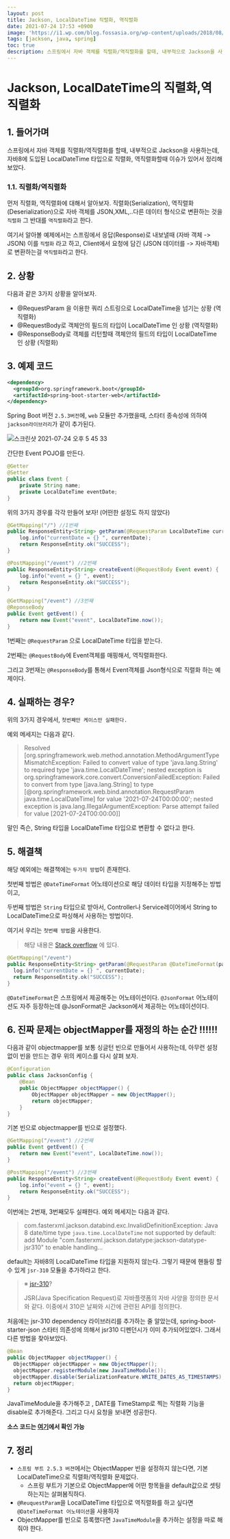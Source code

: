 ```yaml
---
layout: post
title: Jackson, LocalDateTime 직렬화, 역직렬화
date: 2021-07-24 17:53 +0900
image: 'https://i1.wp.com/blog.fossasia.org/wp-content/uploads/2018/08/serialize.png?fit=706%2C367&ssl=1'
tags: [jackson, java, spring]
toc: true
description: 스프링에서 자바 객체를 직렬화/역직렬화를 할때, 내부적으로 Jackson을 사용하는데, 자바8에 도입된 LocalDateTime 타입으로 직렬화, 역직렬화할때 이슈를 정리해보았다.
---
```


# Jackson, LocalDateTime의 직렬화,역직렬화

## 1. 들어가며 

스프링에서 자바 객체를 직렬화/역직렬화를 할때, 내부적으로 Jackson을 사용하는데, 자바8에 도입된 LocalDateTime 타입으로 직렬화, 역직렬화할때 이슈가 있어서 정리해 보았다.


### 1.1. 직렬화/역직렬화

먼저 직렬화, 역직렬화에 대해서 알아보자. 직렬화(Serialization), 역직렬화(Deserialization)으로 자바 객체를 JSON,XML,..다른 데이터 형식으로 변환하는 것을 `직렬화` 그 반대를 `역직렬화`라고 한다. 

여기서 알아볼 예제에서는 스프링에서 응답(Response)로 내보낼때 (자바 객체 -> JSON) 이를 `직렬화` 라고 하고, Client에서 요청에 담긴 (JSON 데이터를 ->  자바객체)로 변환하는걸 `역직렬화`라고 한다.



## 2. 상황

다음과 같은 3가지 상황을 알아보자. 

- @RequestParam 을 이용한 쿼리 스트링으로 LocalDateTime을 넘기는 상황  (역직렬화)
- @RequestBody로 객체안의 필드의 타입이 LocalDateTime 인 상황 (역직렬화)
- @ResponseBody로 객체를 리턴할때 객체안의 필드의 타입이 LocalDateTime 인 상황 (직렬화)

## 3. 예제 코드

```xml
<dependency>
  <groupId>org.springframework.boot</groupId>
  <artifactId>spring-boot-starter-web</artifactId>
</dependency>
```
Spring Boot 버전 `2.5.3버전`에, `web` 모듈만 추가했을때, 스타터 종속성에 의하여 `jackson라이브러리`가 같이 추가된다. 

![스크린샷 2021-07-24 오후 5 45 33](https://user-images.githubusercontent.com/28615416/126863019-e2f01852-97ef-4362-9b7c-3b6e5ab15e7a.png)

간단한 Event POJO를 만든다.

```java
@Getter
@Setter
public class Event {
    private String name;
    private LocalDateTime eventDate;
}
```

위의 3가지 경우를 각각 만들어 보자! (어떤한 설정도 하지 않았다)

```java
@GetMapping("/") //1번째
public ResponseEntity<String> getParam(@RequestParam LocalDateTime currentDate) {
    log.info("currentDate = {} ", currentDate);
    return ResponseEntity.ok("SUCCESS");
} 

@PostMapping("/event") //2번째
public ResponseEntity<String> createEvent(@RequestBody Event event) {
    log.info("event = {} ", event);
    return ResponseEntity.ok("SUCCESS");
}

@GetMapping("/event") //3번째
@ReponseBody
public Event getEvent() {
    return new Event("event", LocalDateTime.now());
} 
```
1번째는 `@RequestParam` 으로 LocalDateTime 타입을 받는다.

2번째는 `@RequestBody`에 Event객체를 매핑해서, 역직렬화한다. 

그리고 3번재는 `@ResponseBody`를 통해서 Event객체를 Json형식으로 직렬화 하는 예제이다.  


## 4. 실패하는 경우?
위의 3가지 경우에서, `첫번째만 케이스만 실패한다.` 

예외 메세지는 다음과 같다. 

> Resolved [org.springframework.web.method.annotation.MethodArgumentTypeMismatchException: Failed to convert value of type 'java.lang.String' to required type 'java.time.LocalDateTime'; nested exception is org.springframework.core.convert.ConversionFailedException: Failed to convert from type [java.lang.String] to type [@org.springframework.web.bind.annotation.RequestParam java.time.LocalDateTime] for value '2021-07-24T00:00:00'; nested exception is java.lang.IllegalArgumentException: Parse attempt failed for value [2021-07-24T00:00:00]]

말인 즉슨, String 타입을 LocalDateTime 타입으로 변환할 수 없다고 한다.

## 5. 해결책
해당 예외에는 해결책에는 `두가지 방법`이 존재한다. 

첫번째 방법은 `@DateTimeFormat` 어노테이션으로 해당 데이터 타입을 지정해주는 방법이고, 

두번째 방법은 `String` 타입으로 받아서, Controller나 Service레이어에서 String to LocalDateTime으로 파싱해서 사용하는 방법이다.

여기서 우리는 `첫번째 방법`을 사용한다. 

> 해당 내용은 [Stack overflow](https://stackoverflow.com/questions/40274353/how-to-use-localdatetime-requestparam-in-spring-i-get-failed-to-convert-string) 에 있다.

```java
@GetMapping("/event")
public ResponseEntity<String> getParam(@RequestParam @DateTimeFormat(pattern = "yyyy-MM-dd HH:mm:ss") LocalDateTime currentDate) {
  log.info("currentDate = {} ", currentDate);
  return ResponseEntity.ok("SUCCESS");
}
```
`@DateTimeFormat`은 스프링에서 제공해주는 어노테이션이다. `@JsonFormat` 어노테이션도 자주 등장하는데 @JsonFormat은 Jackson에서 제공하는 어노테이션이다. 



## 6. 진짜 문제는 objectMapper를 재정의 하는 순간 ‼️‼️‼️

다음과 같이 objectmapper를 보통 싱글턴 빈으로 만들어서 사용하는데, 아무런 설정없이 빈을 만드는 경우 위의 케이스를 다시 살펴 보자. 

```java
@Configuration
public class JacksonConfig {
    @Bean
    public ObjectMapper objectMapper() {
        ObjectMapper objectMapper = new ObjectMapper();
        return objectMapper;
    }
}
```

기본 빈으로 objectmapper를 빈으로 설정했다. 

```java
@GetMapping("/event") //2번째 
public Event getEvent() {
    return new Event("event", LocalDateTime.now());
} 

@PostMapping("/event") //3번째
public ResponseEntity<String> createEvent(@RequestBody Event event) {
    log.info("event = {} ", event);
    return ResponseEntity.ok("SUCCESS");
}
```
이번에는 2번재, 3번째모두 실패한다. 예외 메세지는 다음과 같다. 


> com.fasterxml.jackson.databind.exc.InvalidDefinitionException: Java 8 date/time type `java.time.LocalDateTime` not supported by default: add Module "com.fasterxml.jackson.datatype:jackson-datatype-jsr310" to enable handling...

default는 자바8의 LocalDateTime 타입을 지원하지 않는다. 그렇기 때문에 핸들링 할 수 있게 `jsr-310` 모듈을 추가하라고 한다. 

> ※ [jsr-310](https://jcp.org/aboutJava/communityprocess/pfd/jsr310/JSR-310-guide.html)? 
>
> JSR(Java Specification Request)로 자바플랫폼의 자바 사양을 정의한 문서와 같다. 이중에서 310은 날짜와 시간에 관련된 API를 정의한다. 

처음에는 jsr-310 dependency 라이브러리를 추가하는 줄 알았는데, spring-boot-starter-json 스타터 의존성에 의해서 jsr310 디펜던시가 이미 추가되어있었다. 그래서 다른 방법을 찾아보았다.

```java
@Bean
public ObjectMapper objectMapper() {
  ObjectMapper objectMapper = new ObjectMapper();
  objectMapper.registerModule(new JavaTimeModule());
  objectMapper.disable(SerializationFeature.WRITE_DATES_AS_TIMESTAMPS);
  return objectMapper;
}
```

JavaTimeModule을 추가해주고 , DATE를 TimeStamp로 찍는 직렬화 기능을 disable로 추가해준다. 그리고 다시 요청을 보내면 성공한다. 

**소스 코드는 [여기](https://github.com/umanking/jackson-datetime-serialization)에서 확인 가능**

## 7. 정리

- `스프링 부트 2.5.3 버젼`에서는 ObjectMapper 빈을 설정하지 않는다면, 기본 LocalDateTime으로 직렬화/역직렬화 문제없다.
  - 스프링 부트가 기본으로 ObjectMapper에 어떤 항목들을 default값으로 셋팅하는지는 살펴봄직하다. 
- `@ReuquestParam`을 LocalDateTime 타입으로 역직렬화를 하고 싶다면 `@DateTimeFormat 어노테이션`을 사용하자
- ObjectMapper를 빈으로 등록했다면 `JavaTimeModule`을 추가하는 설정을 따로 해줘야 한다. 

